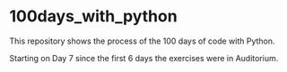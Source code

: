 # 100days_with_python
This repository shows the process of the 100 days of code with Python.

Starting on Day 7 since the first 6 days the exercises were in Auditorium.
